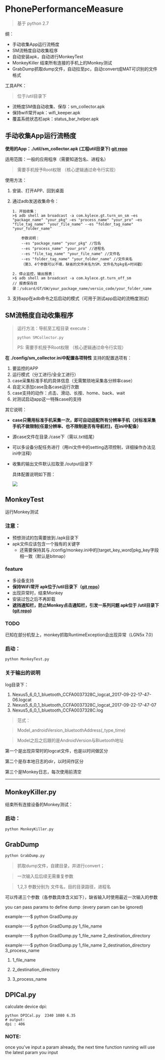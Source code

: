 # PhonePerformanceMeasure
> 基于 python 2.7

纲：

* 手动收集App运行流畅度
* SM流畅度自动收集程序
* 自动安装apk，自动进行MonkeyTest
* MonkeyKiller 结束所有连接的手机上的Monkey测试
* GrabDump抓取dump文件，自动拉至pc，自动convert成MAT可识别的文件格式

工具APK：

> 位于/util目录下

* 流畅度SM值自动收集、保存：sm_collector.apk
* 保持wifi常开apk：wifi_keeper.apk
* 覆盖系统状态栏apk：status_bar_helper.apk



## 手动收集App运行流畅度

**使用的App：./util/sm_collector.apk (工程util目录下) [git repo](https://github.com/KyleCe/GT/tree/master/importForAS)**

适用范围：一般的应用程序（需要知道包名、进程名）

> 需要手机授予Root权限 （核心逻辑通过命令行实现）

使用方法：

1. 安装、打开APP、回到桌面

2. 通过adb发送收集命令：

   ~~~
   1. 开始收集：
   >$ adb shell am broadcast -a com.kylece.gt.turn_on_sm —es "package_name" "your_pkg" —es "process_name" "your_pro" —es "file_tag_name" "your_file_name" --es "folder_tag_name" "your_folder_name"

       参数说明：
       --es "package_name" "your_pkg" //包名
       --es "process_name" "your_pro" //进程名
       --es "file_tag_name" "your_file_name" //文件名
       --es "folder_tag_name" "your_folder_name" //文件夹名
       （第3、4个参数可以不填，缺省的文件夹名为SM，文件名为pkg名+时间戳）
       
   2. 停止监控，输出报表：
   >$ adb shell am broadcast -a com.kylece.gt.turn_off_sm
   // 报表保存目录：/sdcard/GT/GW/your_package_name/versio_code/your_folder_name
   ~~~

3. 支持app在adb命令之后启动的模式（可用于测试app启动的流畅度测试）


## SM流畅度自动收集程序

> 运行方法：导航至工程目录 execute：
>
> ~~~python
> python SMCollector.py
> ~~~
>
> PS: 需要手机授予Root权限 （核心逻辑通过命令行实现）

**在 ./config/sm_collector.ini中配置各项特性**
支持的配置选项有：
1. 要监控的APP
2. 运行模式（分工进行/全全工进行）
3. case采集标准手机的具体信息（无需繁琐地采集各分辨率case）
4. 自定义添加case及各case运行次数
5. case支持的动作：点击、滑动、长按、home、back、wait
6. 对测试启动app这一特殊case的支持

其它说明：
* **case只需用标准手机采集一次，即可自动适配所有分辨率手机（对标准采集手机不做限制[任意分辨率、也不限制是否有导航栏]，在ini中配备）**

* 源case文件在目录./case下（需以.txt结尾）

* 可以多设备分配任务进行（用ini文件中的setting选项控制，详细操作办法见ini中注释）

* 收集的输出文件默认拉取至./output目录下

  具体配置说明如下图：

  ![](./tmp/sm_collector_config.png)

## MonkeyTest
运行Monkey测试
### 注意：
* 预想测试的包需要放到./apk目录下
* apk文件应该包含一个独有的关键字
    * 还需要保持其与./config/monkey.ini中的[target_key_word]pkg_key字段相一致（默认是bitmap）

### feature
* 多设备支持
* **保持WiFi常开 apk位于/util目录下（[git repo](https://github.com/KyleCe/WifiKeeper)）**
* 出现异常时，结束Monkey
* 安装过包之后不再卸载
* **遮挡通知栏，防止Monkey点击通知栏，引发一系列问题 apk位于 /util目录下 ([git repo](https://github.com/KyleCe/simiasque))**

### TODO
已知在部分机型上，monkey抓取RuntimeException会出现异常（LGN5x 7.0）

### 启动：
~~~ python
python MonkeyTest.py
~~~

### 关于输出的说明
log目录下：
1. Nexus5_6_0_1_bluetooth_CCFA0037328C_logcat_2017-09-22-17-47-06.logcat
2. Nexus5_6_0_1_bluetooth_CCFA0037328C_logcat_2017-09-22-17-47-07
3. Nexus5_6_0_1_bluetooth_CCFA0037328C.log

> 范式：

> Model_androidVersion_bluetoothAddress(_type_time)

> Model之后之后跟的是AndroidVersion与Bluetooth地址

第一个是出现异常时的logcat文件，也是以时间做区分

第二个是存本地日志的dir，以时间作区分

第三个是Monkey日志，每次使用前清空

--------
## MonkeyKiller.py
结束所有连接设备的Monkey测试：


### 启动：
~~~ python
python MonkeyKiller.py
~~~


## GrabDump

```python
python GrabDump.py
```



> 抓取dump文件，自建目录，并进行convert； 

> 一次输入后后续无需重复参数

> 1,2,3 参数分别为 文件名，目的目录路径，进程名

可以传递三个参数（各参数具体含义如下），缺省输入时使用最近一次输入的参数

you can pass params to define dump :(every param can be ignored)

example----$ python GradDump.py

example----$ python GradDump.py  1_file_name

example----$ python GradDump.py  1_file_name  2_destination_directory

example----$ python GradDump.py  1_file_name  2_destination_directory  3_process_name

1. 1_file_name

2. 2_destination_directory

3. 3_process_name

## DPICal.py
calculate device dpi:
```
python DPICal.py  2340 1080 6.35
# output:
dpi : 406
``` 


### NOTE:
once you've input a param already, the next time function running will use the latest param you input
